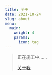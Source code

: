 ```yaml
---
title: 关于
date: 2021-10-24
slug: about
menu:
  main:
    weight: 4
    params:
      icon: tag
---
```


> 正在施工中……
>
> [关于我](https://fzf404.art/about)
